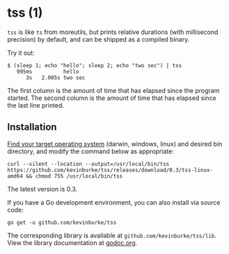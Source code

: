 # tss (1)

`tss` is like `ts` from moreutils, but prints relative durations (with
millisecond precision) by default, and can be shipped as a compiled binary.

Try it out:

```
$ (sleep 1; echo "hello"; sleep 2; echo "two sec") | tss
   995ms          hello
      3s   2.005s two sec
```

The first column is the amount of time that has elapsed since the program
started. The second column is the amount of time that has elapsed since the last
line printed.

## Installation

[Find your target operating system](https://github.com/kevinburke/tss/releases) (darwin, windows, linux) and desired bin
directory, and modify the command below as appropriate:

    curl --silent --location --output=/usr/local/bin/tss https://github.com/kevinburke/tss/releases/download/0.3/tss-linux-amd64 && chmod 755 /usr/local/bin/tss

The latest version is 0.3.

If you have a Go development environment, you can also install via source code:

    go get -u github.com/kevinburke/tss

The corresponding library is available at
`github.com/kevinburke/tss/lib`. View the library documentation at
[godoc.org](https://godoc.org/github.com/kevinburke/tss/lib).
